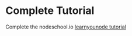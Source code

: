 # Complete Tutorial

Complete the nodeschool.io
[learnyounode tutorial](https://github.com/workshopper/learnyounode)
